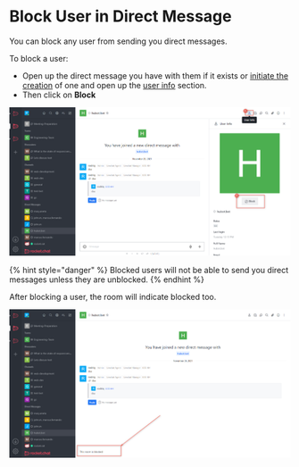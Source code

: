 # Block User in Direct Message

You can block any user from sending you direct messages.

To block a user:

* Open up the direct message you have with them if it exists or [initiate the creation](../create-a-new-direct-message-1-1.md) of one and open up the [user info](view-user-info.md) section.
* Then click on **Block**

![](<../../../../../.gitbook/assets/image (639) (1) (1).png>)

{% hint style="danger" %}
Blocked users will not be able to send you direct messages unless they are unblocked.
{% endhint %}

After blocking a user, the room will indicate blocked too.

![](<../../../../../.gitbook/assets/image (681) (1) (1) (1).png>)
